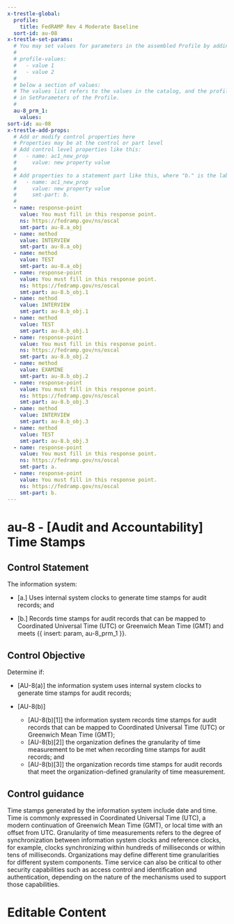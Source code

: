 ```yaml
---
x-trestle-global:
  profile:
    title: FedRAMP Rev 4 Moderate Baseline
  sort-id: au-08
x-trestle-set-params:
  # You may set values for parameters in the assembled Profile by adding
  #
  # profile-values:
  #   - value 1
  #   - value 2
  #
  # below a section of values:
  # The values list refers to the values in the catalog, and the profile-values represent values
  # in SetParameters of the Profile.
  #
  au-8_prm_1:
    values:
sort-id: au-08
x-trestle-add-props:
  # Add or modify control properties here
  # Properties may be at the control or part level
  # Add control level properties like this:
  #   - name: ac1_new_prop
  #     value: new property value
  #
  # Add properties to a statement part like this, where "b." is the label of the target statement part
  #   - name: ac1_new_prop
  #     value: new property value
  #     smt-part: b.
  #
  - name: response-point
    value: You must fill in this response point.
    ns: https://fedramp.gov/ns/oscal
    smt-part: au-8.a_obj
  - name: method
    value: INTERVIEW
    smt-part: au-8.a_obj
  - name: method
    value: TEST
    smt-part: au-8.a_obj
  - name: response-point
    value: You must fill in this response point.
    ns: https://fedramp.gov/ns/oscal
    smt-part: au-8.b_obj.1
  - name: method
    value: INTERVIEW
    smt-part: au-8.b_obj.1
  - name: method
    value: TEST
    smt-part: au-8.b_obj.1
  - name: response-point
    value: You must fill in this response point.
    ns: https://fedramp.gov/ns/oscal
    smt-part: au-8.b_obj.2
  - name: method
    value: EXAMINE
    smt-part: au-8.b_obj.2
  - name: response-point
    value: You must fill in this response point.
    ns: https://fedramp.gov/ns/oscal
    smt-part: au-8.b_obj.3
  - name: method
    value: INTERVIEW
    smt-part: au-8.b_obj.3
  - name: method
    value: TEST
    smt-part: au-8.b_obj.3
  - name: response-point
    value: You must fill in this response point.
    ns: https://fedramp.gov/ns/oscal
    smt-part: a.
  - name: response-point
    value: You must fill in this response point.
    ns: https://fedramp.gov/ns/oscal
    smt-part: b.
---
```


# au-8 - \[Audit and Accountability\] Time Stamps

## Control Statement

The information system:

- \[a.\] Uses internal system clocks to generate time stamps for audit records; and

- \[b.\] Records time stamps for audit records that can be mapped to Coordinated Universal Time (UTC) or Greenwich Mean Time (GMT) and meets {{ insert: param, au-8_prm_1 }}.

## Control Objective

Determine if:

- \[AU-8(a)\] the information system uses internal system clocks to generate time stamps for audit records;

- \[AU-8(b)\]

  - \[AU-8(b)[1]\] the information system records time stamps for audit records that can be mapped to Coordinated Universal Time (UTC) or Greenwich Mean Time (GMT);
  - \[AU-8(b)[2]\] the organization defines the granularity of time measurement to be met when recording time stamps for audit records; and
  - \[AU-8(b)[3]\] the organization records time stamps for audit records that meet the organization-defined granularity of time measurement.

## Control guidance

Time stamps generated by the information system include date and time. Time is commonly expressed in Coordinated Universal Time (UTC), a modern continuation of Greenwich Mean Time (GMT), or local time with an offset from UTC. Granularity of time measurements refers to the degree of synchronization between information system clocks and reference clocks, for example, clocks synchronizing within hundreds of milliseconds or within tens of milliseconds. Organizations may define different time granularities for different system components. Time service can also be critical to other security capabilities such as access control and identification and authentication, depending on the nature of the mechanisms used to support those capabilities.

# Editable Content

<!-- Make additions and edits below -->
<!-- The above represents the contents of the control as received by the profile, prior to additions. -->
<!-- If the profile makes additions to the control, they will appear below. -->
<!-- The above markdown may not be edited but you may edit the content below, and/or introduce new additions to be made by the profile. -->
<!-- If there is a yaml header at the top, parameter values may be edited. Use --set-parameters to incorporate the changes during assembly. -->
<!-- The content here will then replace what is in the profile for this control, after running profile-assemble. -->
<!-- The added parts in the profile for this control are below.  You may edit them and/or add new ones. -->
<!-- Each addition must have a heading either of the form ## Control my_addition_name -->
<!-- or ## Part a. (where the a. refers to one of the control statement labels.) -->
<!-- "## Control" parts are new parts added after the statement part. -->
<!-- "## Part" parts are new parts added into the top-level statement part with that label. -->
<!-- Subparts may be added with nested hash levels of the form ### My Subpart Name -->
<!-- underneath the parent ## Control or ## Part being added -->
<!-- See https://ibm.github.io/compliance-trestle/tutorials/ssp_profile_catalog_authoring/ssp_profile_catalog_authoring for guidance. -->
